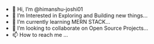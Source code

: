 - 👋 Hi, I’m @himanshu-joshi01
- 👀 I’m Interested in Exploring and Building new things...
- 🌱 I’m currently learning MERN STACK...
- 💞️ I’m looking to collaborate on Open Source Projects...
- 📫 How to reach me ...

<!---
himanshu-joshi01/himanshu-joshi01 is a ✨ special ✨ repository because its `README.md` (this file) appears on your GitHub profile.
You can click the Preview link to take a look at your changes.
--->
